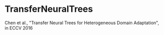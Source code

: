 # TransferNeuralTrees
Chen et al., "Transfer Neural Trees for Heterogeneous Domain Adaptation", in ECCV 2016
